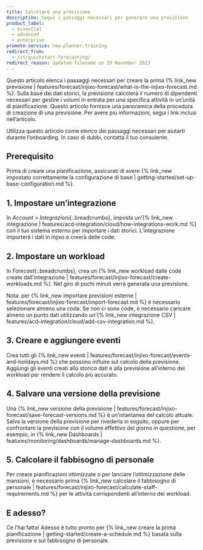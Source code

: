 ```yaml
---
title: Calcolare una previsione
description: Segui i passaggi necessari per generare una previsione
product_label:
  - essential
  - advanced
  - enterprise
promote-service: new-planner-training
redirect_from:
  - /it/quickstart-forecasting/
redirect_reason: Updated filename on 29 November 2023
---
```


Questo articolo elenca i passaggi necessari per creare la prima {% link_new previsione | features/forecast/injixo-forecast/what-is-the-injixo-forecast.md %}. Sulla base dei dati storici, la previsione calcolerà il numero di dipendenti necessari per gestire i volumi in entrata per una specifica attività in un’unità di pianificazione.
Questo articolo fornisce una panoramica della procedura di creazione di una previsione. Per avere più informazioni, segui i link inclusi nell’articolo.

Utilizza questo articolo come elenco dei passaggi necessari per aiutarti durante l’onboarding. In caso di dubbi, contatta il tuo consulente.

## Prerequisito

Prima di creare una pianificazione, assicurati di avere {% link_new impostato correttamente la configurazione di base | getting-started/set-up-base-configuration.md %}.
## 1\. Impostare un’integrazione

In _Account > Integrazioni_{:.breadcrumbs}, imposta un’{% link_new integrazione | features/acd-integration/cloud/how-integrations-work.md %} con il tuo sistema esterno per importare i dati storici. L’integrazione importerà i dati in injixo e creerà delle code.

## 2\. Impostare un workload

In _Forecast_{:.breadcrumbs}, crea un {% link_new workload dalle code create dall’integrazione | features/forecast/injixo-forecast/create-workloads.md %}. Nel giro di pochi minuti verrà generata una previsione.

Nota: per {% link_new importare previsioni esterne | features/forecast/injixo-forecast/import-forecast.md %} è necessario selezionare almeno una coda. Se non ci sono code, è necessario caricare almeno un punto dati utilizzando un’{% link_new integrazione CSV | features/acd-integration/cloud/add-csv-integration.md %}.

## 3\. Creare e aggiungere eventi

Crea tutti gli {% link_new eventi | features/forecast/injixo-forecast/events-and-holidays.md %} che possono influire sul calcolo della previsione. Aggiungi gli eventi creati allo storico dati e alla previsione all’interno dei workload per rendere il calcolo più accurato.

## 4\. Salvare una versione della previsione

Una {% link_new versione della previsione | features/forecast/injixo-forecast/save-forecast-versions.md %} è un’istantanea del calcolo attuale. Salva la versione della previsione per rivederla in seguito, oppure per confrontare la previsione con il volume effettivo del giorno in questione, per esempio, in {% link_new Dashboards | features/monitoring/dashboards/manage-dashboards.md %}.

## 5\. Calcolare il fabbisogno di personale

Per creare pianificazioni ottimizzate o per lanciare l’ottimizzazione delle mansioni, è necessario prima {% link_new calcolare il fabbisogno di personale | features/forecast/injixo-forecast/calculate-staff-requirements.md %} per le attività corrispondenti all’interno dei workload.


## E adesso?

Ce l’hai fatta! Adesso è tutto pronto per {% link_new creare la prima pianificazione | getting-started/create-a-schedule.md %} basata sulla previsione e sul fabbisogno di personale.
